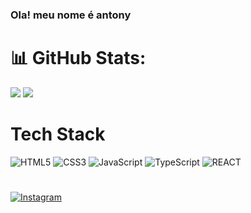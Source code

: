 ### Ola! meu nome é antony

# 📊 GitHub Stats:
![](https://github-readme-stats.vercel.app/api?username=antonysantos71&theme=blue-green&hide_border=false&include_all_commits=false&count_private=false)
![](https://github-readme-streak-stats.herokuapp.com/?user=antonysantos71&theme=blue-green&hide_border=false)<br/>
# Tech Stack
![HTML5](https://img.shields.io/badge/html5-%23E34F26.svg?style=for-the-badge&logo=html5&logoColor=white) ![CSS3](https://img.shields.io/badge/css3-%231572B6.svg?style=for-the-badge&logo=css3&logoColor=white) ![JavaScript](https://img.shields.io/badge/javascript-%23323330.svg?style=for-the-badge&logo=javascript&logoColor=%23F7DF1E) ![TypeScript](https://img.shields.io/badge/typescript-%23007ACC.svg?style=for-the-badge&logo=typescript&logoColor=white) 
![REACT](https://img.shields.io/badge/html5-%23E34F26.svg?style=for-the-badge&logo=reactjs&logoColor=white)
#
[![Instagram](https://img.shields.io/badge/Instagram-%23E4405F.svg?logo=Instagram&logoColor=white)](https://instagram.com/__antony17__) 


<!-- Proudly created with GPRM ( https://gprm.itsvg.in ) -->


